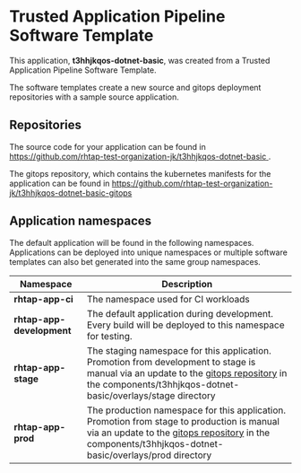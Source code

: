 # Trusted Application Pipeline Software Template

This application, **t3hhjkqos-dotnet-basic**, was created from a Trusted Application Pipeline Software Template.

The software templates create a new source and gitops deployment repositories with a sample source application. 

## Repositories

The source code for your application can be found in [https://github.com/rhtap-test-organization-jk/t3hhjkqos-dotnet-basic ](https://github.com/rhtap-test-organization-jk/t3hhjkqos-dotnet-basic ).
 
The gitops repository, which contains the kubernetes manifests for the application can be found in 
[https://github.com/rhtap-test-organization-jk/t3hhjkqos-dotnet-basic-gitops ](https://github.com/rhtap-test-organization-jk/t3hhjkqos-dotnet-basic-gitops ) 

## Application namespaces 

The default application will be found in the following namespaces. Applications can be deployed into unique namespaces or multiple software templates can also bet generated into the same group namespaces.  

|  Namespace   |  Description   |  
| -------- | -------- |
| **rhtap-app-ci** | The namespace used for CI workloads |
| **rhtap-app-development** | The default application during development. Every build will be deployed to this namespace for testing. |
| **rhtap-app-stage** | The staging namespace for this application. Promotion from development to stage is manual via an update to the [gitops repository](https://github.com/rhtap-test-organization-jk/t3hhjkqos-dotnet-basic-gitops ) in the components/t3hhjkqos-dotnet-basic/overlays/stage directory |
| **rhtap-app-prod** | The production namespace for this application. Promotion from stage to production is manual via an update to the [gitops repository](https://github.com/rhtap-test-organization-jk/t3hhjkqos-dotnet-basic-gitops ) in the components/t3hhjkqos-dotnet-basic/overlays/prod directory |